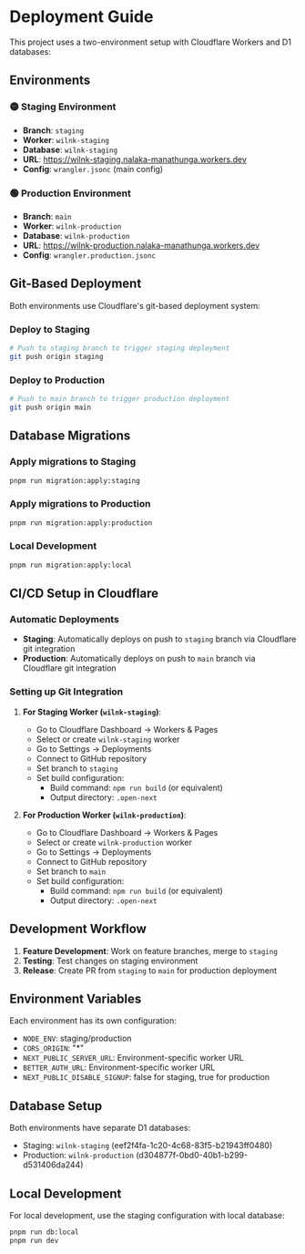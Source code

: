 # Deployment Guide

This project uses a two-environment setup with Cloudflare Workers and D1 databases:

## Environments

### 🟡 Staging Environment
- **Branch**: `staging`
- **Worker**: `wilnk-staging` 
- **Database**: `wilnk-staging`
- **URL**: https://wilnk-staging.nalaka-manathunga.workers.dev
- **Config**: `wrangler.jsonc` (main config)

### 🟢 Production Environment
- **Branch**: `main`
- **Worker**: `wilnk-production`
- **Database**: `wilnk-production` 
- **URL**: https://wilnk-production.nalaka-manathunga.workers.dev
- **Config**: `wrangler.production.jsonc`

## Git-Based Deployment

Both environments use Cloudflare's git-based deployment system:

### Deploy to Staging
```bash
# Push to staging branch to trigger staging deployment
git push origin staging
```

### Deploy to Production
```bash
# Push to main branch to trigger production deployment
git push origin main
```

## Database Migrations

### Apply migrations to Staging
```bash
pnpm run migration:apply:staging
```

### Apply migrations to Production
```bash
pnpm run migration:apply:production
```

### Local Development
```bash
pnpm run migration:apply:local
```

## CI/CD Setup in Cloudflare

### Automatic Deployments
- **Staging**: Automatically deploys on push to `staging` branch via Cloudflare git integration
- **Production**: Automatically deploys on push to `main` branch via Cloudflare git integration

### Setting up Git Integration

1. **For Staging Worker (`wilnk-staging`)**:
   - Go to Cloudflare Dashboard → Workers & Pages
   - Select or create `wilnk-staging` worker
   - Go to Settings → Deployments
   - Connect to GitHub repository
   - Set branch to `staging`
   - Set build configuration:
     - Build command: `npm run build` (or equivalent)
     - Output directory: `.open-next`

2. **For Production Worker (`wilnk-production`)**:
   - Go to Cloudflare Dashboard → Workers & Pages  
   - Select or create `wilnk-production` worker
   - Go to Settings → Deployments
   - Connect to GitHub repository
   - Set branch to `main`
   - Set build configuration:
     - Build command: `npm run build` (or equivalent)
     - Output directory: `.open-next`

## Development Workflow

1. **Feature Development**: Work on feature branches, merge to `staging`
2. **Testing**: Test changes on staging environment
3. **Release**: Create PR from `staging` to `main` for production deployment

## Environment Variables

Each environment has its own configuration:

- `NODE_ENV`: staging/production
- `CORS_ORIGIN`: "*" 
- `NEXT_PUBLIC_SERVER_URL`: Environment-specific worker URL
- `BETTER_AUTH_URL`: Environment-specific worker URL
- `NEXT_PUBLIC_DISABLE_SIGNUP`: false for staging, true for production

## Database Setup

Both environments have separate D1 databases:
- Staging: `wilnk-staging` (eef2f4fa-1c20-4c68-83f5-b21943ff0480)
- Production: `wilnk-production` (d304877f-0bd0-40b1-b299-d531406da244)

## Local Development

For local development, use the staging configuration with local database:
```bash
pnpm run db:local
pnpm run dev
```